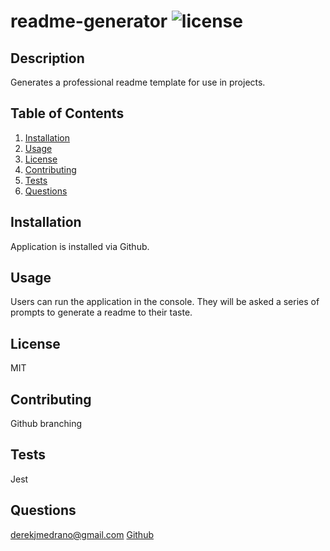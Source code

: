 # readme-generator ![license](https://img.shields.io/badge/license-MIT-blue)

## Description
Generates a professional readme template for use in projects.

## Table of Contents
1. [Installation](#installation)
2. [Usage](#usage)
3. [License](#license)
4. [Contributing](#contributing)
5. [Tests](#tests)
6. [Questions](#questions)

## Installation
Application is installed via Github.

## Usage
Users can run the application in the console. They will be asked a series of prompts to generate a readme to their taste.

## License
MIT

## Contributing
Github branching

## Tests
Jest

## Questions
derekjmedrano@gmail.com
[Github](www.github.com/derekmedrano)

